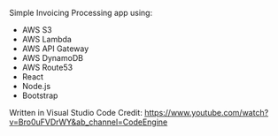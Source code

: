 Simple Invoicing Processing app using:

* AWS S3
* AWS Lambda
* AWS API Gateway
* AWS DynamoDB
* AWS Route53
* React
* Node.js
* Bootstrap

Written in Visual Studio Code
Credit: https://www.youtube.com/watch?v=Bro0uFVDrWY&ab_channel=CodeEngine 